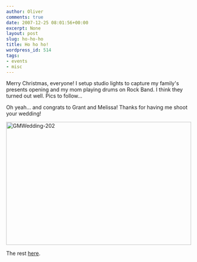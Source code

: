 ```yaml
---
author: Oliver
comments: true
date: 2007-12-25 08:01:56+00:00
excerpt: None
layout: post
slug: ho-ho-ho
title: Ho ho ho!
wordpress_id: 514
tags:
- events
- misc
---
```


Merry Christmas, everyone!  I setup studio lights to capture my family's presents opening and my mom playing drums on Rock Band.  I think they turned out well.  Pics to follow...

Oh yeah... and congrats to Grant and Melissa!  Thanks for having me shoot your wedding!

<a href="http://www.flickr.com/photos/owiber/2129697868/" title="GMWedding-202 by owiber, on Flickr"><img src="https://farm3.static.flickr.com/2261/2129697868_dbe91aa48a.jpg" width="500" height="333" alt="GMWedding-202" /></a>

The rest <a href="http://www.flickr.com/photos/owiber/sets/72157603525083857/">here</a>.